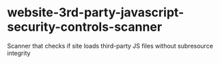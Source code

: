 # website-3rd-party-javascript-security-controls-scanner

Scanner that checks if site loads third-party JS files without subresource integrity